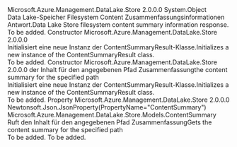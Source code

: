 <Type Name="ContentSummaryResult" FullName="Microsoft.Azure.Management.DataLake.Store.Models.ContentSummaryResult">
  <TypeSignature Language="C#" Value="public class ContentSummaryResult" />
  <TypeSignature Language="ILAsm" Value=".class public auto ansi beforefieldinit ContentSummaryResult extends System.Object" />
  <TypeSignature Language="DocId" Value="T:Microsoft.Azure.Management.DataLake.Store.Models.ContentSummaryResult" />
  <TypeSignature Language="VB.NET" Value="Public Class ContentSummaryResult" />
  <TypeSignature Language="F#" Value="type ContentSummaryResult = class" />
  <AssemblyInfo>
    <AssemblyName>Microsoft.Azure.Management.DataLake.Store</AssemblyName>
    <AssemblyVersion>2.0.0.0</AssemblyVersion>
  </AssemblyInfo>
  <Base>
    <BaseTypeName>System.Object</BaseTypeName>
  </Base>
  <Interfaces />
  <Docs>
    <summary>
            <span data-ttu-id="da267-101">Data Lake-Speicher Filesystem Content Zusammenfassungsinformationen Antwort.</span><span class="sxs-lookup"><span data-stu-id="da267-101">Data Lake Store filesystem content summary information response.</span></span>
            </summary>
    <remarks>To be added.</remarks>
  </Docs>
  <Members>
    <Member MemberName=".ctor">
      <MemberSignature Language="C#" Value="public ContentSummaryResult ();" />
      <MemberSignature Language="ILAsm" Value=".method public hidebysig specialname rtspecialname instance void .ctor() cil managed" />
      <MemberSignature Language="DocId" Value="M:Microsoft.Azure.Management.DataLake.Store.Models.ContentSummaryResult.#ctor" />
      <MemberSignature Language="VB.NET" Value="Public Sub New ()" />
      <MemberType>Constructor</MemberType>
      <AssemblyInfo>
        <AssemblyName>Microsoft.Azure.Management.DataLake.Store</AssemblyName>
        <AssemblyVersion>2.0.0.0</AssemblyVersion>
      </AssemblyInfo>
      <Parameters />
      <Docs>
        <summary>
            <span data-ttu-id="da267-102">Initialisiert eine neue Instanz der ContentSummaryResult-Klasse.</span><span class="sxs-lookup"><span data-stu-id="da267-102">Initializes a new instance of the ContentSummaryResult class.</span></span>
            </summary>
        <remarks>To be added.</remarks>
      </Docs>
    </Member>
    <Member MemberName=".ctor">
      <MemberSignature Language="C#" Value="public ContentSummaryResult (Microsoft.Azure.Management.DataLake.Store.Models.ContentSummary contentSummary = null);" />
      <MemberSignature Language="ILAsm" Value=".method public hidebysig specialname rtspecialname instance void .ctor(class Microsoft.Azure.Management.DataLake.Store.Models.ContentSummary contentSummary) cil managed" />
      <MemberSignature Language="DocId" Value="M:Microsoft.Azure.Management.DataLake.Store.Models.ContentSummaryResult.#ctor(Microsoft.Azure.Management.DataLake.Store.Models.ContentSummary)" />
      <MemberSignature Language="F#" Value="new Microsoft.Azure.Management.DataLake.Store.Models.ContentSummaryResult : Microsoft.Azure.Management.DataLake.Store.Models.ContentSummary -&gt; Microsoft.Azure.Management.DataLake.Store.Models.ContentSummaryResult" Usage="new Microsoft.Azure.Management.DataLake.Store.Models.ContentSummaryResult contentSummary" />
      <MemberType>Constructor</MemberType>
      <AssemblyInfo>
        <AssemblyName>Microsoft.Azure.Management.DataLake.Store</AssemblyName>
        <AssemblyVersion>2.0.0.0</AssemblyVersion>
      </AssemblyInfo>
      <Parameters>
        <Parameter Name="contentSummary" Type="Microsoft.Azure.Management.DataLake.Store.Models.ContentSummary" />
      </Parameters>
      <Docs>
        <param name="contentSummary"><span data-ttu-id="da267-103">der Inhalt für den angegebenen Pfad Zusammenfassung</span><span class="sxs-lookup"><span data-stu-id="da267-103">the content summary for the specified path</span></span></param>
        <summary>
            <span data-ttu-id="da267-104">Initialisiert eine neue Instanz der ContentSummaryResult-Klasse.</span><span class="sxs-lookup"><span data-stu-id="da267-104">Initializes a new instance of the ContentSummaryResult class.</span></span>
            </summary>
        <remarks>To be added.</remarks>
      </Docs>
    </Member>
    <Member MemberName="ContentSummary">
      <MemberSignature Language="C#" Value="public Microsoft.Azure.Management.DataLake.Store.Models.ContentSummary ContentSummary { get; }" />
      <MemberSignature Language="ILAsm" Value=".property instance class Microsoft.Azure.Management.DataLake.Store.Models.ContentSummary ContentSummary" />
      <MemberSignature Language="DocId" Value="P:Microsoft.Azure.Management.DataLake.Store.Models.ContentSummaryResult.ContentSummary" />
      <MemberSignature Language="VB.NET" Value="Public ReadOnly Property ContentSummary As ContentSummary" />
      <MemberSignature Language="F#" Value="member this.ContentSummary : Microsoft.Azure.Management.DataLake.Store.Models.ContentSummary" Usage="Microsoft.Azure.Management.DataLake.Store.Models.ContentSummaryResult.ContentSummary" />
      <MemberType>Property</MemberType>
      <AssemblyInfo>
        <AssemblyName>Microsoft.Azure.Management.DataLake.Store</AssemblyName>
        <AssemblyVersion>2.0.0.0</AssemblyVersion>
      </AssemblyInfo>
      <Attributes>
        <Attribute>
          <AttributeName>Newtonsoft.Json.JsonProperty(PropertyName="ContentSummary")</AttributeName>
        </Attribute>
      </Attributes>
      <ReturnValue>
        <ReturnType>Microsoft.Azure.Management.DataLake.Store.Models.ContentSummary</ReturnType>
      </ReturnValue>
      <Docs>
        <summary>
            <span data-ttu-id="da267-105">Ruft den Inhalt für den angegebenen Pfad Zusammenfassung</span><span class="sxs-lookup"><span data-stu-id="da267-105">Gets the content summary for the specified path</span></span>
            </summary>
        <value>To be added.</value>
        <remarks>To be added.</remarks>
      </Docs>
    </Member>
  </Members>
</Type>